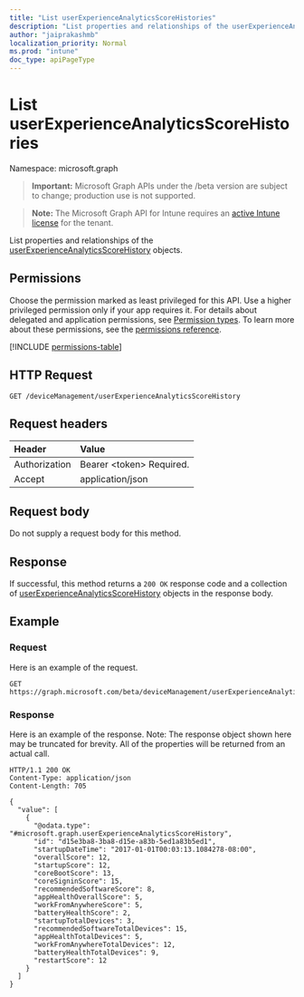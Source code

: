 ```yaml
---
title: "List userExperienceAnalyticsScoreHistories"
description: "List properties and relationships of the userExperienceAnalyticsScoreHistory objects."
author: "jaiprakashmb"
localization_priority: Normal
ms.prod: "intune"
doc_type: apiPageType
---
```


# List userExperienceAnalyticsScoreHistories

Namespace: microsoft.graph

> **Important:** Microsoft Graph APIs under the /beta version are subject to change; production use is not supported.

> **Note:** The Microsoft Graph API for Intune requires an [active Intune license](https://go.microsoft.com/fwlink/?linkid=839381) for the tenant.

List properties and relationships of the [userExperienceAnalyticsScoreHistory](../resources/intune-devices-userexperienceanalyticsscorehistory.md) objects.

## Permissions
Choose the permission marked as least privileged for this API. Use a higher privileged permission only if your app requires it. For details about delegated and application permissions, see [Permission types](/graph/permissions-overview#permission-types). To learn more about these permissions, see the [permissions reference](/graph/permissions-reference).

<!-- { "blockType": "permissions", "name": "intune_devices_userexperienceanalyticsscorehistory_list" } -->
[!INCLUDE [permissions-table](../includes/permissions/intune-devices-userexperienceanalyticsscorehistory-list-permissions.md)]

## HTTP Request
<!-- {
  "blockType": "ignored"
}
-->
``` http
GET /deviceManagement/userExperienceAnalyticsScoreHistory
```

## Request headers
|Header|Value|
|:---|:---|
|Authorization|Bearer &lt;token&gt; Required.|
|Accept|application/json|

## Request body
Do not supply a request body for this method.

## Response
If successful, this method returns a `200 OK` response code and a collection of [userExperienceAnalyticsScoreHistory](../resources/intune-devices-userexperienceanalyticsscorehistory.md) objects in the response body.

## Example

### Request
Here is an example of the request.
``` http
GET https://graph.microsoft.com/beta/deviceManagement/userExperienceAnalyticsScoreHistory
```

### Response
Here is an example of the response. Note: The response object shown here may be truncated for brevity. All of the properties will be returned from an actual call.
``` http
HTTP/1.1 200 OK
Content-Type: application/json
Content-Length: 705

{
  "value": [
    {
      "@odata.type": "#microsoft.graph.userExperienceAnalyticsScoreHistory",
      "id": "d15e3ba8-3ba8-d15e-a83b-5ed1a83b5ed1",
      "startupDateTime": "2017-01-01T00:03:13.1084278-08:00",
      "overallScore": 12,
      "startupScore": 12,
      "coreBootScore": 13,
      "coreSigninScore": 15,
      "recommendedSoftwareScore": 8,
      "appHealthOverallScore": 5,
      "workFromAnywhereScore": 5,
      "batteryHealthScore": 2,
      "startupTotalDevices": 3,
      "recommendedSoftwareTotalDevices": 15,
      "appHealthTotalDevices": 5,
      "workFromAnywhereTotalDevices": 12,
      "batteryHealthTotalDevices": 9,
      "restartScore": 12
    }
  ]
}
```

